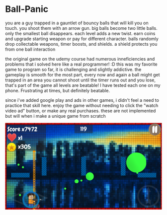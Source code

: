 # Ball-Panic

you are a guy trapped in a gauntlet of bouncy balls that will kill you on touch. 
you shoot them with an arrow gun. 
big balls become two little balls. 
only the smallest ball disappears.
each level adds a new twist.
earn coins and upgrade starting weapon or pay for different character.
balls randomly drop collectable weapons, timer boosts, and shields.  a shield protects you from one ball interaction

the original game on the udemy course had numerous inneficiencies and problems that i solved here like a real programmer! :D
this was my favorite game to program so far, it is challenging and slightly addictive. 
the gameplay is smooth for the most part, 
every now and again a ball might get trapped in an area you cannot shoot until the timer runs out and you lose, that's part of the game
all levels are beatable!  I have tested each one on my phone.  Frustrating at times, but definitely beatable.

since i've added google play and ads in other games, i didn't feel a need to practice that skill here.  enjoy the game without needing to click the "watch video ad" button, or make any real purchases.  these are not implemented but will when i make a unique game from scratch

![alt-text](https://github.com/TriphiusFire/Ball-Panic/blob/master/gameplay1.png?raw=true)
